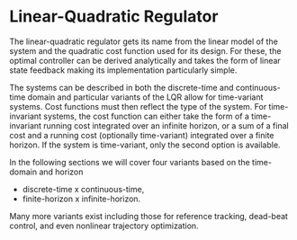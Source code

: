 # Linear-Quadratic Regulator

The linear-quadratic regulator gets its name from the linear model of the system and the quadratic cost function used for its design. For these, the optimal controller can be derived analytically and takes the form of linear state feedback making its implementation particularly simple.

The systems can be described in both the discrete-time and continuous-time domain and particular variants of the LQR allow for time-variant systems. Cost functions must then reflect the type of the system. For time-invariant systems, the cost function can either take the form of a time-invariant running cost integrated over an infinite horizon, or a sum of a final cost and a running cost (optionally time-variant) integrated over a finite horizon. If the system is time-variant, only the second option is available.

In the following sections we will cover four variants based on the time-domain and horizon
- discrete-time x continuous-time,
- finite-horizon x infinite-horizon.

Many more variants exist including those for reference tracking, dead-beat control, and even nonlinear trajectory optimization.
